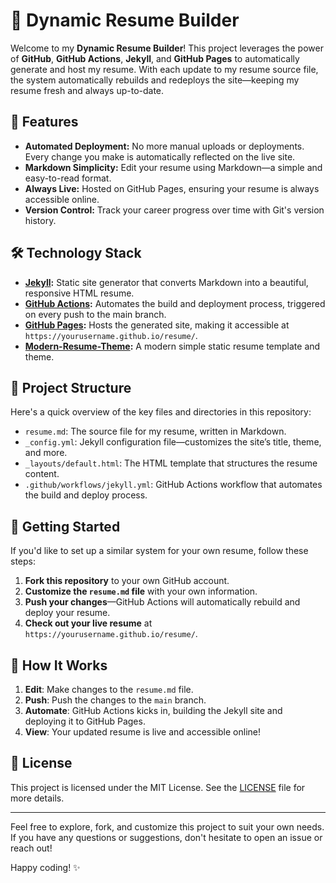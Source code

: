 # 🚀 Dynamic Resume Builder

Welcome to my **Dynamic Resume Builder**! This project leverages the power of **GitHub**, **GitHub Actions**, **Jekyll**, and **GitHub Pages** to automatically generate and host my resume. With each update to my resume source file, the system automatically rebuilds and redeploys the site—keeping my resume fresh and always up-to-date.

## 🌟 Features

- **Automated Deployment:** No more manual uploads or deployments. Every change you make is automatically reflected on the live site.
- **Markdown Simplicity:** Edit your resume using Markdown—a simple and easy-to-read format.
- **Always Live:** Hosted on GitHub Pages, ensuring your resume is always accessible online.
- **Version Control:** Track your career progress over time with Git's version history.

## 🛠️ Technology Stack

- **[Jekyll](https://jekyllrb.com/):** Static site generator that converts Markdown into a beautiful, responsive HTML resume.
- **[GitHub Actions](https://github.com/features/actions):** Automates the build and deployment process, triggered on every push to the main branch.
- **[GitHub Pages](https://pages.github.com/):** Hosts the generated site, making it accessible at `https://yourusername.github.io/resume/`.
- **[Modern-Resume-Theme](https://github.com/sproogen/modern-resume-theme):** A modern simple static resume template and theme.

## 📂 Project Structure

Here's a quick overview of the key files and directories in this repository:

- `resume.md`: The source file for my resume, written in Markdown.
- `_config.yml`: Jekyll configuration file—customizes the site’s title, theme, and more.
- `_layouts/default.html`: The HTML template that structures the resume content.
- `.github/workflows/jekyll.yml`: GitHub Actions workflow that automates the build and deploy process.

## 🚀 Getting Started

If you'd like to set up a similar system for your own resume, follow these steps:

1. **Fork this repository** to your own GitHub account.
2. **Customize the `resume.md` file** with your own information.
3. **Push your changes**—GitHub Actions will automatically rebuild and deploy your resume.
4. **Check out your live resume** at `https://yourusername.github.io/resume/`.

## 🤖 How It Works

1. **Edit**: Make changes to the `resume.md` file.
2. **Push**: Push the changes to the `main` branch.
3. **Automate**: GitHub Actions kicks in, building the Jekyll site and deploying it to GitHub Pages.
4. **View**: Your updated resume is live and accessible online!

## 📄 License

This project is licensed under the MIT License. See the [LICENSE](LICENSE) file for more details.

---

Feel free to explore, fork, and customize this project to suit your own needs. If you have any questions or suggestions, don't hesitate to open an issue or reach out!

Happy coding! ✨